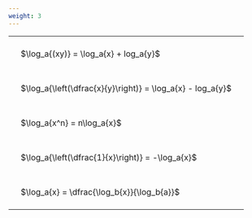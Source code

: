 ```yaml
---
weight: 3
---
```


<style type="text/css">
#T_80134 th.col_heading {
  text-align: left;
  font-size: 1em;
}
#T_80134 td {
  text-align: left;
  font-size: 1em;
  padding: 1.5em;
}
</style>
<table id="T_80134">
  <thead>
  </thead>
  <tbody>
    <tr>
      <td id="T_80134_row0_col0" class="data row0 col0" >$\log_a{(xy)} = \log_a{x} + log_a{y}$</td>
    </tr>
    <tr>
      <td id="T_80134_row1_col0" class="data row1 col0" >$\log_a{\left(\dfrac{x}{y}\right)} = \log_a{x} - log_a{y}$</td>
    </tr>
    <tr>
      <td id="T_80134_row2_col0" class="data row2 col0" >$\log_a{x^n} = n\log_a{x}$</td>
    </tr>
    <tr>
      <td id="T_80134_row3_col0" class="data row3 col0" >$\log_a{\left(\dfrac{1}{x}\right)} = -\log_a{x}$</td>
    </tr>
    <tr>
      <td id="T_80134_row4_col0" class="data row4 col0" >$\log_a{x} = \dfrac{\log_b{x}}{\log_b{a}}$</td>
    </tr>
  </tbody>
</table>
